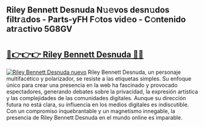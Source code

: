 ## Riley Bennett Desnuda N𝚞𝚎vos desn𝚞dos filtr𝚊dos - Parts-yFH F𝚘tos vid𝚎o - C𝚘ntenido atr𝚊ctivo 5G8GV

# <h2><a href="http://mb7ccj.tromn.icu/?c=Riley+Bennett+Desnuda">🔗👉👉👉 Riley Bennett Desnuda 🔗🔗</a></h2>

[![Riley Bennett Desnuda nuevo](https://i.imgur.com/pEAQMta.gif)](http://mb7ccj.tromn.icu/?c=Riley+Bennett+Desnuda)
Riley Bennett Desnuda, un personaje multifacético y polarizador, se resiste a las etiquetas simples. Su enfoque único para crear una presencia en la web ha fascinado y provocado espectadores, generando debates sobre la privacidad, la expresión artística y las complejidades de las comunidades digitales. Aunque su dirección futura no está clara, su influencia en los medios digitales es indiscutible. Con un compromiso inquebrantable y un magnetismo innegable, la presencia de Riley Bennett Desnuda en el mundo online es imparable.
